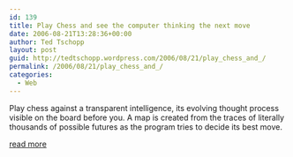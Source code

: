 ```yaml
---
id: 139
title: Play Chess and see the computer thinking the next move
date: 2006-08-21T13:28:36+00:00
author: Ted Tschopp
layout: post
guid: http://tedtschopp.wordpress.com/2006/08/21/play_chess_and_/
permalink: /2006/08/21/play_chess_and_/
categories:
  - Web
---
```

Play chess against a transparent intelligence, its evolving thought process visible on the board before you. A map is created from the traces of literally thousands of possible futures as the program tries to decide its best move.

[read more](http://turbulence.org/spotlight/thinking/index.html)